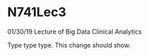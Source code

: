 # N741Lec3
01/30/19 Lecture of Big Data Clinical Analytics


Type type type. This change should show.